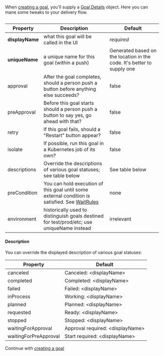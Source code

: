 When [creating a goal][], you'll supply a [Goal Details][apidoc-goaldetails] object.
Here you can mane some tweaks to your delivery flow.

[apidoc-goaldetails]: https://atomist.github.io/sdm/interfaces/_lib_api_goal_goalwithfulfillment_.fulfillablegoaldetails.html (API Doc for FulfillableGoalDetails)

##

| Property | Description | Default |
|----------|-------------|---------|
| **displayName** | what this goal will be called in the UI | *required* |
| **uniqueName** | a unique name for this goal (within a push) | Generated based on the location in the code. It's better to supply one |
| approval | After the goal completes, should a person push a button before anything else succeeds? | false |
|  preApproval | Before this goal starts should a person push a button to say yes, go ahead with that? | false |
| retry | If this goal fails, should a "Restart" button appear? | false |
| isolate | If possible, run this goal in a Kubernetes job of its own? | false |
| descriptions | Override the descriptions of various goal statuses; see table below | See table below |
| preCondition | You can hold execution of this goal until some external condition is satisfied. See [WaitRules][apidoc-waitrules] | none |
| environment | historically used to distinguish goals destined for test/prod/etc; use uniqueName instead | irrelevant |

#### Description

You can override the displayed description of various goal statuses:

| Property | Default |
|----------|---------|
| canceled | Canceled: <displayName\> |
| completed | Completed: <displayName\> |
| failed | Failed: <displayName\> |
| inProcess | Working: <displayName\> |
| planned | Planned: <displayName\> |
| requested | Ready: <displayName\> |
| stopped | Stopped: <displayName\> |
| waitingForApproval | Approval required: <displayName\> |
| waitingForPreApproval | Start required: <displayName\> |

Continue with [creating a goal][]

[creating a goal]: goal.md#creating-a-goal

[apidoc-waitrules]: https://atomist.github.io/sdm/interfaces/_lib_api_goal_common_creategoal_.waitrules.html (API Doc for WaitRules)
